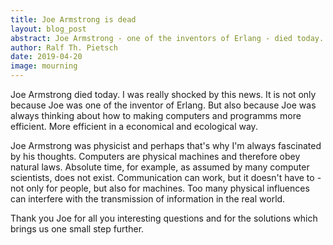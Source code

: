 ```yaml
---
title: Joe Armstrong is dead
layout: blog_post
abstract: Joe Armstrong - one of the inventors of Erlang - died today.
author: Ralf Th. Pietsch
date: 2019-04-20
image: mourning
---
```

Joe Armstrong died today.
I was really shocked by this news.
It is not only because Joe was one of the inventor of Erlang.
But also because Joe was always thinking about how to making computers and programms more efficient.
More efficient in a economical and ecological way.

Joe Armstrong was physicist and perhaps that's why I'm always fascinated by his thoughts.
Computers are physical machines and therefore obey natural laws.
Absolute time, for example, as assumed by many computer scientists, does not exist.
Communication can work, but it doesn't have to - not only for people, but also for machines.
Too many physical influences can interfere with the transmission of information in the real world.

Thank you Joe for all you interesting questions and for the solutions which brings us one small step further.
